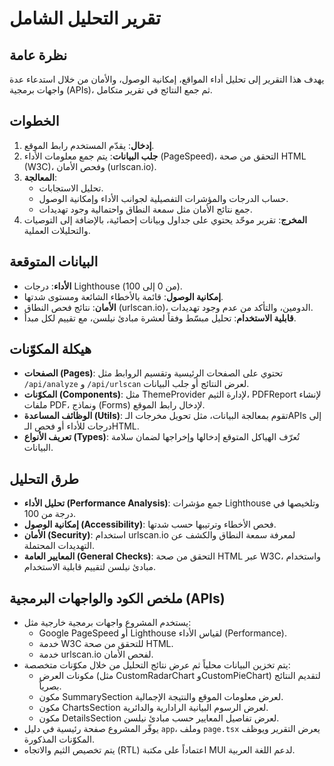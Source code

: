 # تقرير التحليل الشامل

## نظرة عامة
يهدف هذا التقرير إلى تحليل أداء المواقع، إمكانية الوصول، والأمان من خلال استدعاء عدة واجهات برمجية (APIs)، ثم جمع النتائج في تقرير متكامل.

## الخطوات
1. **إدخال**: يقدّم المستخدم رابط الموقع.  
2. **جلب البيانات**: يتم جمع معلومات الأداء (PageSpeed)، التحقق من صحة HTML (W3C)، وفحص الأمان (urlscan.io).  
3. **المعالجة**:
   - تحليل الاستجابات.  
   - حساب الدرجات والمؤشرات التفصيلية لجوانب الأداء وإمكانية الوصول.  
   - جمع نتائج الأمان مثل سمعة النطاق واحتمالية وجود تهديدات.  
4. **المخرج**: تقرير موحّد يحتوي على جداول وبيانات إحصائية، بالإضافة إلى التوصيات والتحليلات العملية.

## البيانات المتوقعة
- **الأداء**: درجات Lighthouse (من 0 إلى 100).  
- **إمكانية الوصول**: قائمة بالأخطاء الشائعة ومستوى شدتها.  
- **الأمان**: نتائج فحص النطاق (urlscan.io)، الدومين، والتأكد من عدم وجود تهديدات.  
- **قابلية الاستخدام**: تحليل مبسّط وفقاً لعشرة مبادئ نيلسن، مع تقييم لكل مبدأ.

## هيكلة المكوّنات
- **الصفحات (Pages)**: تحتوي على الصفحات الرئيسية وتقسيم الروابط مثل `/api/analyze` و `/api/urlscan` لعرض النتائج أو جلب البيانات.  
- **المكوّنات (Components)**: مثل ThemeProvider لإدارة الثيم، PDFReport لإنشاء ملفات PDF، ونماذج (Forms) لإدخال رابط الموقع.  
- **الوظائف المساعدة (Utils)**: تقوم بمعالجة البيانات، مثل تحويل مخرجات الـAPIs إلى درجات للأداء أو فحص الـHTML.  
- **تعريف الأنواع (Types)**: تُعرّف الهياكل المتوقع إدخالها وإخراجها لضمان سلامة البيانات.  

## طرق التحليل
- **تحليل الأداء (Performance Analysis)**: جمع مؤشرات Lighthouse وتلخيصها في درجة من 100.  
- **إمكانية الوصول (Accessibility)**: فحص الأخطاء وترتيبها حسب شدتها.  
- **الأمان (Security)**: استخدام urlscan.io لمعرفة سمعة النطاق والكشف عن التهديدات المحتملة.  
- **المعايير العامة (General Checks)**: التحقق من صحة HTML عبر W3C، واستخدام مبادئ نيلسن لتقييم قابلية الاستخدام.

## ملخص الكود والواجهات البرمجية (APIs)
- يستخدم المشروع واجهات برمجية خارجية مثل:
  - Google PageSpeed أو Lighthouse لقياس الأداء (Performance).
  - خدمة W3C للتحقق من صحة HTML.
  - خدمة urlscan.io لفحص الأمان.
- يتم تخزين البيانات محلياً ثم عرض نتائج التحليل من خلال مكوّنات متخصصة:
  - مكونات العرض (مثل CustomRadarChart وCustomPieChart) لتقديم النتائج بصرياً.
  - مكون SummarySection لعرض معلومات الموقع والنتيجة الإجمالية.
  - مكون ChartsSection لعرض الرسوم البيانية الرادارية والدائرية.
  - مكون DetailsSection لعرض تفاصيل المعايير حسب مبادئ نيلسن.
- يوفّر المشروع صفحة رئيسية في دليل `app`، وملف `page.tsx` يعرض التقرير ويوظف المكوّنات المذكورة.
- يتم تخصيص الثيم والاتجاه (RTL) اعتماداً على مكتبة MUI لدعم اللغة العربية.
